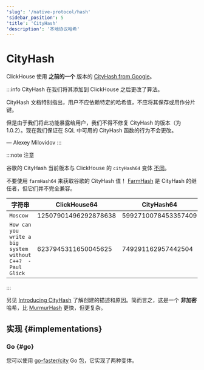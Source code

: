 ```yaml
---
'slug': '/native-protocol/hash'
'sidebar_position': 5
'title': 'CityHash'
'description': '本地协议哈希'
---
```



# CityHash

ClickHouse 使用 **之前的一个** 版本的 [CityHash from Google](https://github.com/google/cityhash)。

:::info
CityHash 在我们将其添加到 ClickHouse 之后更改了算法。

CityHash 文档特别指出，用户不应依赖特定的哈希值，不应将其保存或用作分片键。

但是由于我们将此功能暴露给用户，我们不得不修复 CityHash 的版本（为 1.0.2）。现在我们保证在 SQL 中可用的 CityHash 函数的行为不会更改。

— Alexey Milovidov
:::

:::note 注意

谷歌的 CityHash 当前版本与 ClickHouse 的 `cityHash64` 变体 [不同](https://github.com/ClickHouse/ClickHouse/issues/8354)。

不要使用 `farmHash64` 来获取谷歌的 CityHash 值！ [FarmHash](https://opensource.googleblog.com/2014/03/introducing-farmhash.html) 是 CityHash 的继任者，但它们并不完全兼容。

| 字符串                                                     | ClickHouse64         | CityHash64          | FarmHash64           |
|------------------------------------------------------------|----------------------|---------------------|----------------------|
| `Moscow`                                                   | 12507901496292878638 | 5992710078453357409 | 5992710078453357409  |
| `How can you write a big system without C++?  -Paul Glick` | 6237945311650045625  | 749291162957442504  | 11716470977470720228 |

:::

另见 [Introducing CityHash](https://opensource.googleblog.com/2011/04/introducing-cityhash.html) 了解创建的描述和原因。简而言之，这是一个 **非加密** 哈希，比 [MurmurHash](http://en.wikipedia.org/wiki/MurmurHash) 更快，但更复杂。

## 实现 {#implementations}

### Go {#go}

您可以使用 [go-faster/city](https://github.com/go-faster/city) Go 包，它实现了两种变体。

